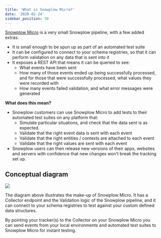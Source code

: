 ```yaml
---
title: 'What is Snowplow Micro?'
date: '2020-02-24'
sidebar_position: 30
---
```


[Snowplow Micro](https://github.com/snowplow-incubator/snowplow-micro) is a very small Snowplow pipeline, with a few added extras:

- It is small enough to be spun up as part of an automated test suite
- It can be configured to connect to your schema registries, so that it can perform validation on any data that is sent into it
- It exposes a REST API that means it can be queried to see:
  - What events have been sent
  - How many of those events ended up being successfully processed, and for those that were successfully processed, what values they were recorded with
  - How many events failed validation, and what error messages were generated

**What does this mean?**

- Snowplow customers can use Snowplow Micro to add tests to their automated test suites on any platform that:
  - Simulate particular situations, and check that the data sent is as expected.
  - Validate that the right event data is sent with each event
  - Validate that the right entities / contexts are attached to each event
  - Validate that the right values are sent with each event
- Snowplow users can then release new versions of their apps, websites and servers with confidence that new changes won’t break the tracking set up.

## Conceptual diagram

![](images/Screenshot-2020-02-24-at-13.31.45.png)

The diagram above illustrates the make-up of Snowplow Micro. It has a Collector endpoint and the Validation logic of the Snowplow pipeline, and it can connect to your schema registries to test against your custom defined data structures.

By pointing your tracker(s) to the Collector on your Snowplow Micro you can send events from your local environments and automated test suites to Snowplow Micro for instant testing.[](https://github.com/snowplow/snowplow-mini#features)
